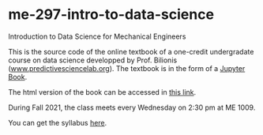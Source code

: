 # me-297-intro-to-data-science
Introduction to Data Science for Mechanical Engineers

This is the source code of the online textbook of a one-credit undergradate course on data science developped by Prof. Bilionis (www.predictivesciencelab.org).
The textbook is in the form of a [Jupyter Book](https://jupyterbook.org/intro.html).

The html version of the book can be accessed in [this link](https://purduemechanicalengineering.github.io/me-297-intro-to-data-science/index.html).

During Fall 2021, the class meets every Wednesday on 2:30 pm at ME 1009.

You can get the syllabus [here](https://www.dropbox.com/s/6uki3liiidyfzsx/F21%20-%20ME%20297%20Syllabus.pdf?dl=0).
